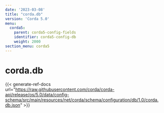 ```yaml
---
date: '2023-03-08'
title: "corda.db"
version: 'Corda 5.0'
menu:
  corda5:
    parent: corda5-config-fields
    identifier: corda5-config-db
    weight: 2000
section_menu: corda5
---
```

# corda.db
{{< generate-ref-docs url="https://raw.githubusercontent.com/corda/corda-api/release/os/5.0/data/config-schema/src/main/resources/net/corda/schema/configuration/db/1.0/corda.db.json" >}}